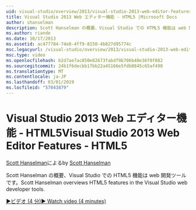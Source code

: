```yaml
---
uid: visual-studio/overview/2013/visual-studio-2013-web-editor-features-html5
title: Visual Studio 2013 Web エディター機能 - HTML5 |Microsoft Docs
author: shanselman
description: Scott Hanselman の概要、Visual Studio での HTML5 機能は web 開発ツールです。
ms.author: riande
ms.date: 10/17/2013
ms.assetid: ac477784-74e8-4ff9-8150-4b827d95774c
msc.legacyurl: /visual-studio/overview/2013/visual-studio-2013-web-editor-features-html5
msc.type: video
ms.openlocfilehash: b2d7ae7ac850e82673fabdf9b706b40e36f0f882
ms.sourcegitcommit: 24b1f6decbb17bb22a45166e5fdb0845c65af498
ms.translationtype: MT
ms.contentlocale: ja-JP
ms.lasthandoff: 03/01/2019
ms.locfileid: "57043879"
---
```

<a name="visual-studio-2013-web-editor-features---html5"></a><span data-ttu-id="12da5-103">Visual Studio 2013 Web エディター機能 - HTML5</span><span class="sxs-lookup"><span data-stu-id="12da5-103">Visual Studio 2013 Web Editor Features - HTML5</span></span>
====================
<span data-ttu-id="12da5-104">[Scott Hanselman](https://github.com/shanselman)による</span><span class="sxs-lookup"><span data-stu-id="12da5-104">by [Scott Hanselman](https://github.com/shanselman)</span></span>

<span data-ttu-id="12da5-105">Scott Hanselman の概要、Visual Studio での HTML5 機能は web 開発ツールです。</span><span class="sxs-lookup"><span data-stu-id="12da5-105">Scott Hanselman overviews HTML5 features in the Visual Studio web developer tools.</span></span>

[<span data-ttu-id="12da5-106">&#9654;ビデオ (4 分)</span><span class="sxs-lookup"><span data-stu-id="12da5-106">&#9654; Watch video (4 minutes)</span></span>](https://channel9.msdn.com/Blogs/ASP-NET-Site-Videos/visual-studio-2013-web-editor-features-html5)
